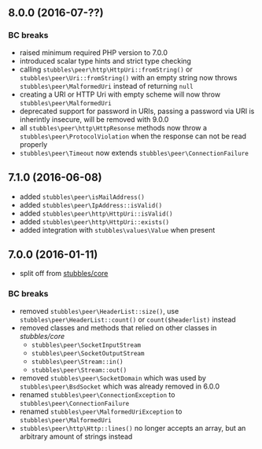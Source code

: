 8.0.0 (2016-07-??)
------------------

### BC breaks

  * raised minimum required PHP version to 7.0.0
  * introduced scalar type hints and strict type checking
  * calling `stubbles\peer\http\HttpUri::fromString()` or `stubbles\peer\Uri::fromString()` with an empty string now throws `stubbles\peer\MalformedUri` instead of returning `null`
  * creating a URI or HTTP Uri with empty scheme will now throw `stubbles\peer\MalformedUri`
  * deprecated support for password in URIs, passing a password via URI is inherintly insecure, will be removed with 9.0.0
  * all `stubbles\peer\http\HttpResonse` methods now throw a `stubbles\peer\ProtocolViolation` when the response can not be read properly
  * `stubbles\peer\Timeout` now extends `stubbles\peer\ConnectionFailure`


7.1.0 (2016-06-08)
------------------

  * added `stubbles\peer\isMailAddress()`
  * added `stubbles\peer\IpAddress::isValid()`
  * added `stubbles\peer\http\HttpUri::isValid()`
  * added `stubbles\peer\http\HttpUri::exists()`
  * added integration with `stubbles\values\Value` when present


7.0.0 (2016-01-11)
------------------

  * split off from [stubbles/core](https://github.com/stubbles/stubbles-core)

### BC breaks

  * removed `stubbles\peer\HeaderList::size()`, use `stubbles\peer\HeaderList::count()` or `count($headerlist)` instead
  * removed classes and methods that relied on other classes in _stubbles/core_
    * `stubbles\peer\SocketInputStream`
    * `stubbles\peer\SocketOutputStream`
    * `stubbles\peer\Stream::in()`
    * `stubbles\peer\Stream::out()`
  * removed `stubbles\peer\SocketDomain` which was used by `stubbles\peer\BsdSocket` which was already removed in 6.0.0
  * renamed `stubbles\peer\ConnectionException` to `stubbles\peer\ConnectionFailure`
  * renamed `stubbles\peer\MalformedUriException` to `stubbles\peer\MalformedUri`
  * `stubbles\peer\http\Http::lines()` no longer accepts an array, but an arbitrary amount of strings instead
